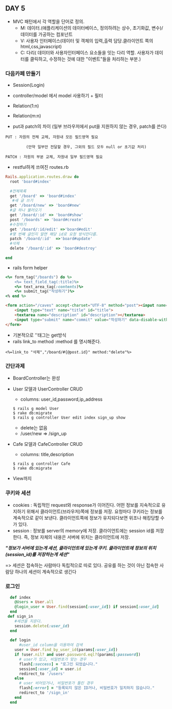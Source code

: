 ## DAY 5

* MVC 패턴에서 각 역할을 단어로 정의.
  * M:  데이터.(애플리케이션의 데이터베이스, 정의하려는 상수, 초기화값, 변수)/데이터를 가공하는 컴포넌트
  * V: 사용자 인터페이스(데이터 및 객체의 입력,출력 담당.클라이언트 쪽의 html,css,javascript)
  * C: 다리( 데이터와 사용자인터페이스 요소들을 잇는 다리 역할. 사용자가 데이터를 클릭하고, 수정하는 것에 대한 "이벤트"들을 처리하는 부분.)

### 다음카페 만들기

* Session(Login)
* controller/model 에서 model 사용하기 + 필터
* Relation(1:n)
* Relation(m:n)

* put과 patch의 차이 (일부 브라우저에서 put을 지원하지 않는 경우, patch를 쓴다)

```
PUT : 자원의 전체 교체, 자원내 모든 필드영역 필요

         (만약 일부만 전달할 경우, 그외의 필드 모두 null or 초기값 처리)

PATCH : 자원의 부분 교체, 자원내 일부 필드영역 필요
```

* restful하게 쓰여진 routes.rb

```ruby
Rails.application.routes.draw do
  root 'board#index'
  
  #전체목록
  get '/board' => 'board#index'
   #새 글 쓰기
  get '/board/new' => 'board#new'
  #글 하나 불러오기
  get '/board/:id' => 'board#show'
  post '/boards' => 'board#create'
  #수정하기
  get '/board/:id/edit' =>'board#edit'
  #몇 번째 글인지 알면 해당 id로 요청 방식만다름.
  patch '/board/:id'  =>'board#update'
  #삭제
  delete '/board/:id' => 'board#destroy'
  
end
```

* rails form helper

```ruby
<%= form_tag("/boards") do %>
    <%= text_field_tag(:title)%>
    <%= text_area_tag(:contents)%>
    <%= submit_tag("작성하기")%>
<% end %>
```

```html
<form action="/caves" accept-charset="UTF-8" method="post"><input name="utf8" type="hidden" value="✓"><input type="hidden" name="authenticity_token" value="Tib7I2q0CQhrj9ensEC3UV4k6eq8UeRARCpykBZPbypHPjxzTSSNmROqEaZmnJsmf7YCZMZXQdSWSfawkZvaEQ==">
    <input type="text" name="title" id="title">
    <textarea name="description" id="description"></textarea>
    <input type="submit" name="commit" value="작성하기" data-disable-with="작성하기">
</form>
```

* 기본적으로 '<a>'태그는 get방식
* rails link_to method :method 를 명시해준다.

```
<%=link_to "삭제","/board/#{@post.id}" method:"delete"%>
```

### 간단과제

* BoardController는 완성

* User 모델과 UserController CRUD

  * columns: user_id,password,ip_address	

  ```
  $ rails g model User
  $ rake db:migrate
  $ rails g controller User edit index sign_up show
  ```

  * delete는 없음
  * /user/new => /sign_up

* Cafe 모델과 CafeController CRUD

  * columns: title,description

  ```
  $ rails g controller Cafe
  $ rake db:migrate
  ```

  

* View까지

### 쿠키와 세션

* cookies  : 독립적인 request와 response가 이어진다. 어떤 정보를 지속적으로 유지하기 위해서 클라이언트(브라우저)쪽에 정보를 저장. 요청마다 쿠키라는 정보를 계속적으로 같이 보낸다. 클라이언트쪽에 정보가 유지되다보면 위조나 해킹당할 수가 있다.
* session :  정보를 server의 memory에 저장. 클라이언트에는 session id를 저장한다. 즉, 정보 자체의 내용은 서버에 위치는 클라이언트에 저장. 

***"정보가 서버에 있는게 세션, 클라이언트에 있는게 쿠키. 클라이언트에 정보의 위치(session_id)를 저장하는게 세션"***

=> 세션은 접속하는 사람마다 독립적으로 따로 있다. 공유를 하는 것이 아닌 접속한 사람당 하나의 세션이 계속적으로 생긴다

### 로그인

```ruby
  def index
    @Users = User.all
    @login_user = User.find(session[:user_id]) if session[:user_id]
  end
 def sign_in
    #세션을 지운다.
    session.delete(:user_id)
  end
  
  def login
      #user_id column을 이용하여 검색
    user = User.find_by_user_id(params[:user_id])
    if !user.nil? and user.password.eql?(params[:password])
      # user가 있고, 비밀번호가 맞는 경우
      flash[:success] = "로그인 되었습니다."
      session[:user_id] = user.id
      redirect_to '/users'
    else
      # user 비어있거나, 비밀번호가 틀린 경우
      flash[:error] = "등록되지 않은 ID거나, 비밀번호가 일치하지 않습니다."
      redirect_to '/sign_in'
    end
  end
```

